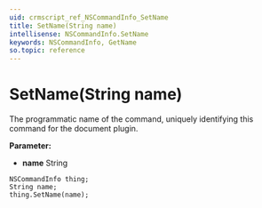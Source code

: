 ```yaml
---
uid: crmscript_ref_NSCommandInfo_SetName
title: SetName(String name)
intellisense: NSCommandInfo.SetName
keywords: NSCommandInfo, GetName
so.topic: reference
---
```


# SetName(String name)

The programmatic name of the command, uniquely identifying this command for the document plugin.

**Parameter:** 
 - **name** String

```crmscript
NSCommandInfo thing;
String name;
thing.SetName(name);
```

